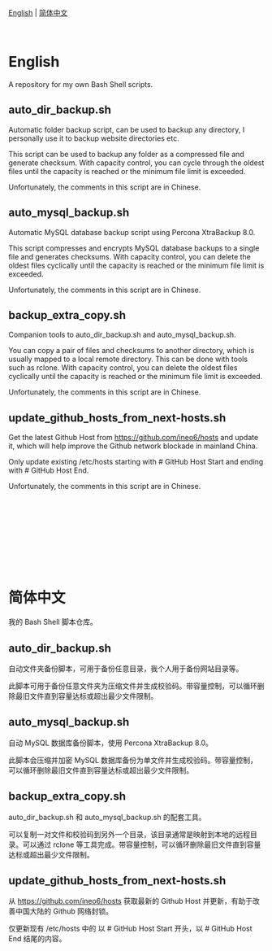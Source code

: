 [English](https://github.com/10935336/109Shell#english) | [简体中文](https://github.com/10935336/109Shell#%E7%AE%80%E4%BD%93%E4%B8%AD%E6%96%87)

<br>

# English

A repository for my own Bash Shell scripts.

## auto_dir_backup.sh

Automatic folder backup script, can be used to backup any directory, I personally use it to backup website directories etc.

This script can be used to backup any folder as a compressed file and generate checksum. With capacity control, you can cycle through the oldest files until the capacity is reached or the minimum file limit is exceeded.

Unfortunately, the comments in this script are in Chinese.

## auto_mysql_backup.sh

Automatic MySQL database backup script using Percona XtraBackup 8.0.

This script compresses and encrypts MySQL database backups to a single file and generates checksums. With capacity control, you can delete the oldest files cyclically until the capacity is reached or the minimum file limit is exceeded.

Unfortunately, the comments in this script are in Chinese.



## backup_extra_copy.sh

Companion tools to auto_dir_backup.sh and auto_mysql_backup.sh.

You can copy a pair of files and checksums to another directory, which is usually mapped to a local remote directory. This can be done with tools such as rclone. With capacity control, you can delete the oldest files cyclically until the capacity is reached or the minimum file limit is exceeded.

Unfortunately, the comments in this script are in Chinese.


## update_github_hosts_from_next-hosts.sh

Get the latest Github Host from https://github.com/ineo6/hosts and update it, which will help improve the Github network blockade in mainland China.

Only update existing /etc/hosts starting with # GitHub Host Start and ending with # GitHub Host End.

Unfortunately, the comments in this script are in Chinese.

<br>
<br>
<br>
<br>
<br>
<br>
<br>
<br>

# 简体中文

我的 Bash Shell 脚本仓库。

## auto_dir_backup.sh

自动文件夹备份脚本，可用于备份任意目录，我个人用于备份网站目录等。

此脚本可用于备份任意文件夹为压缩文件并生成校验码。带容量控制，可以循环删除最旧文件直到容量达标或超出最少文件限制。


## auto_mysql_backup.sh

自动 MySQL 数据库备份脚本，使用 Percona XtraBackup 8.0。

此脚本会压缩并加密 MySQL 数据库备份为单文件并生成校验码。带容量控制，可以循环删除最旧文件直到容量达标或超出最少文件限制。


## backup_extra_copy.sh

auto_dir_backup.sh 和 auto_mysql_backup.sh 的配套工具。

可以复制一对文件和校验码到另外一个目录，该目录通常是映射到本地的远程目录。可以通过 rclone 等工具完成。带容量控制，可以循环删除最旧文件直到容量达标或超出最少文件限制。


## update_github_hosts_from_next-hosts.sh

从 https://github.com/ineo6/hosts 获取最新的 Github Host 并更新，有助于改善中国大陆的 Github 网络封锁。

仅更新现有 /etc/hosts 中的 以 # GitHub Host Start 开头，以 # GitHub Host End 结尾的内容。
